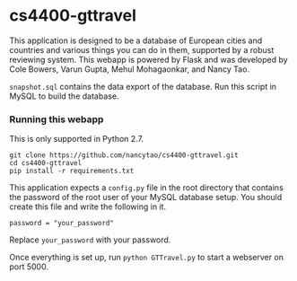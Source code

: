 # cs4400-gttravel

This application is designed to be a database of European cities and countries and various things you can do in them, supported by a robust reviewing system. This webapp is powered by Flask and was developed by Cole Bowers, Varun Gupta, Mehul Mohagaonkar, and Nancy Tao.

`snapshot.sql` contains the data export of the database. Run this script in MySQL to build the database. 

### Running this webapp
This is only supported in Python 2.7. 
```
git clone https://github.com/nancytao/cs4400-gttravel.git
cd cs4400-gttravel
pip install -r requirements.txt 
```
This application expects a `config.py` file in the root directory that contains the password of the root user of your MySQL database setup. You should create this file and write the following in it.
```
password = "your_password"
```
Replace `your_password` with your password. 

Once everything is set up, run `python GTTravel.py` to start a webserver on port 5000. 
